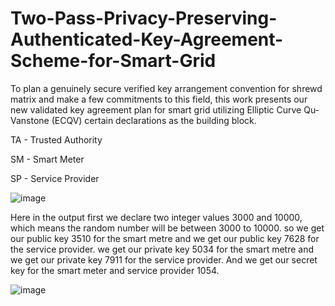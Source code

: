 # Two-Pass-Privacy-Preserving-Authenticated-Key-Agreement-Scheme-for-Smart-Grid

<p>To plan a genuinely secure verified key arrangement convention for shrewd matrix and make a few commitments to this field, this work presents our new validated key agreement plan for smart grid utilizing Elliptic Curve Qu-Vanstone (ECQV) certain declarations as the building block.</p> 

<p>TA - Trusted Authority</p>
<p>SM - Smart Meter</p>
<p>SP - Service Provider</p>

![image](https://github.com/sifullahrakin/Two-Pass-Privacy-Preserving-Authenticated-Key-Agreement-Scheme-for-Smart-Grid/assets/92685144/d09860cd-fd93-41eb-9038-e2988d816877)

<p>Here in the output first we declare two integer values 3000 and 10000, which means the random number will be between 3000 to 10000. so we get our public key 3510 for the smart metre and we get our public key 7628 for the service provider. we get our private key 5034 for the smart metre and we get our private key 7911 for the service provider. And we get our secret key for the smart meter and service provider 1054.</p>

![image](https://github.com/sifullahrakin/Two-Pass-Privacy-Preserving-Authenticated-Key-Agreement-Scheme-for-Smart-Grid/assets/92685144/d7e9d4d7-7716-4b64-a19c-28c63986a130)
